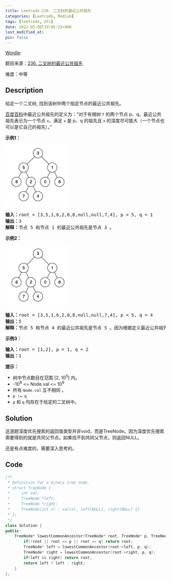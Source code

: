 ```yaml
---
title: Leetcode-236. 二叉树的最近公共祖先
categories: [Leetcode, Medium]
tags: [leetcode, dfs]
date: 2022-05-06T19:05:33+800
last_modified_at: 
pin: false
---
```


[Wordle](https://www.nytimes.com/games/wordle/index.html): 

题目来源：[236. 二叉树的最近公共祖先](https://leetcode-cn.com/problems/lowest-common-ancestor-of-a-binary-tree/)

难度：中等

## Description

给定一个二叉树, 找到该树中两个指定节点的最近公共祖先。

[百度百科](https://baike.baidu.com/item/%E6%9C%80%E8%BF%91%E5%85%AC%E5%85%B1%E7%A5%96%E5%85%88)中最近公共祖先的定义为：“对于有根树 `T` 的两个节点 p、q，最近公共祖先表示为一个节点 `x`，满足 `x` 是 p、q 的祖先且 `x` 的深度尽可能大（一个节点也可以是它自己的祖先）。”


**示例1：**

![](/images/posts/2022-05-06-19-07-21.png)

<pre>
<strong>输入：</strong>root = [3,5,1,6,2,0,8,null,null,7,4], p = 5, q = 1
<strong>输出：</strong>3
<strong>解释：</strong>节点 5 和节点 1 的最近公共祖先是节点 3 。
</pre>

**示例2：**

![](/images/posts/2022-05-06-19-07-52.png)

<pre>
<strong>输入：</strong>root = [3,5,1,6,2,0,8,null,null,7,4], p = 5, q = 4
<strong>输出：</strong>5
<strong>解释：</strong>节点 5 和节点 4 的最近公共祖先是节点 5 。因为根据定义最近公共祖先节点可以为节点本身。
</pre>

**示例3：**

<pre>
<strong>输入：</strong>root = [1,2], p = 1, q = 2
<strong>输出：</strong>1
</pre>

**提示：**

- 树中节点数目在范围 [2, 10<sup>5</sup>] 内。
- -10<sup>9</sup> <= Node.val <= 10<sup>9</sup>
- 所有 `Node.val` 互不相同 。
- `p != q`
- `p` 和 `q` 均存在于给定的二叉树中。
 


## Solution

这道题深度优先搜索的返回值类型并非void，而是TreeNode。因为深度优先搜索需要得到的就是共同父节点。如果找不到共同父节点，则返回NULL。

还是有点难度的，需要深入思考的。


## Code
```c++
/**
 * Definition for a binary tree node.
 * struct TreeNode {
 *     int val;
 *     TreeNode *left;
 *     TreeNode *right;
 *     TreeNode(int x) : val(x), left(NULL), right(NULL) {}
 * };
 */
class Solution {
public:
    TreeNode* lowestCommonAncestor(TreeNode* root, TreeNode* p, TreeNode* q) {
        if(!root || root == p || root == q) return root;
        TreeNode* left = lowestCommonAncestor(root->left, p, q);
        TreeNode* right = lowestCommonAncestor(root->right, p, q);
        if(left && right) return root;
        return left ? left : right;
    }
};
```
